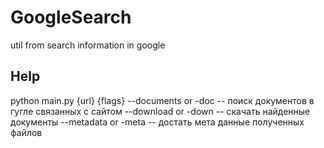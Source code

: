 # GoogleSearch
util from search information in google
## Help
python main.py {url} {flags}
	--documents or -doc -- поиск документов в гугле связанных с сайтом
	--download or -down -- скачать найденные документы
	--metadata or -meta -- достать мета данные полученных файлов
